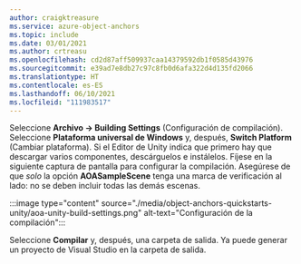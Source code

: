```yaml
---
author: craigktreasure
ms.service: azure-object-anchors
ms.topic: include
ms.date: 03/01/2021
ms.author: crtreasu
ms.openlocfilehash: cd2d87aff509937caa14379592db1f0585d43976
ms.sourcegitcommit: e39ad7e8db27c97c8fb0d6afa322d4d135fd2066
ms.translationtype: HT
ms.contentlocale: es-ES
ms.lasthandoff: 06/10/2021
ms.locfileid: "111983517"
---
```

Seleccione **Archivo -> Building Settings** (Configuración de compilación). Seleccione **Plataforma universal de Windows** y, después, **Switch Platform** (Cambiar plataforma). Si el Editor de Unity indica que primero hay que descargar varios componentes, descárguelos e instálelos. Fíjese en la siguiente captura de pantalla para configurar la compilación. Asegúrese de que *solo* la opción **AOASampleScene** tenga una marca de verificación al lado: no se deben incluir todas las demás escenas.

:::image type="content" source="./media/object-anchors-quickstarts-unity/aoa-unity-build-settings.png" alt-text="Configuración de la compilación":::

Seleccione **Compilar** y, después, una carpeta de salida. Ya puede generar un proyecto de Visual Studio en la carpeta de salida.

